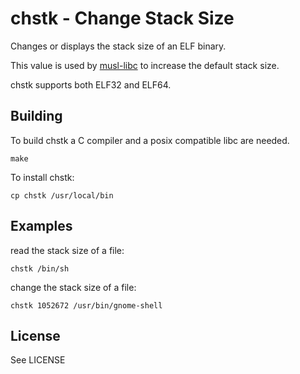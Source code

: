 chstk - Change Stack Size
=========================

Changes or displays the stack size of an ELF binary.

This value is used by [musl-libc](http://musl-libc.org) to increase the
default stack size.

chstk supports both ELF32 and ELF64.

Building
--------

To build chstk a C compiler and a posix compatible libc are needed.

```
make
```

To install chstk:

```
cp chstk /usr/local/bin
```

Examples
--------

read the stack size of a file:

```
chstk /bin/sh
```

change the stack size of a file:

```
chstk 1052672 /usr/bin/gnome-shell
```

License
-------

See LICENSE
